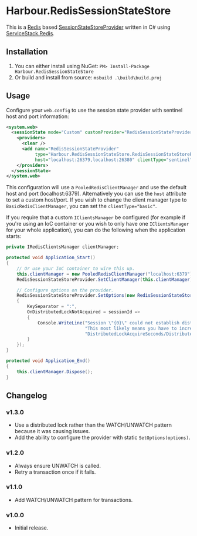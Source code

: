 Harbour.RedisSessionStateStore
==============================

This is a [Redis](http://redis.io/) based [SessionStateStoreProvider](http://msdn.microsoft.com/en-us/library/ms178587.aspx)
written in C# using [ServiceStack.Redis](https://github.com/ServiceStack/ServiceStack.Redis).

Installation
------------

1. You can either install using NuGet: `PM> Install-Package Harbour.RedisSessionStateStore`
2. Or build and install from source: `msbuild .\build\build.proj`

Usage
-----

Configure your `web.config` to use the session state provider with sentinel host
and port information:

```xml
<system.web>
  <sessionState mode="Custom" customProvider="RedisSessionStateProvider">
    <providers>
      <clear />
      <add name="RedisSessionStateProvider" 
           type="Harbour.RedisSessionStateStore.RedisSessionStateStoreProvider" 
           host="localhost:26379,localhost:26380" clientType="sentinel" />
    </providers>
  </sessionState>
</system.web>
```

This configuration will use a `PooledRedisClientManager` and use the default host
and port (localhost:6379). Alternatively you can use the `host` attribute 
to set a custom host/port. If you wish to change the client manager type to
`BasicRedisClientManager`, you can set the `clientType="basic"`.

If you require that a custom `IClientsManager` be configured (for example if you're
using an IoC container or you wish to only have one `IClientsManager` for your
whole application), you can do the following when the application starts:

```csharp
private IRedisClientsManager clientManager;

protected void Application_Start()
{
    // Or use your IoC container to wire this up.
    this.clientManager = new PooledRedisClientManager("localhost:6379");
    RedisSessionStateStoreProvider.SetClientManager(this.clientManager);

    // Configure options on the provider.
    RedisSessionStateStoreProvider.SetOptions(new RedisSessionStateStoreOptions()
    {
        KeySeparator = ":",
        OnDistributedLockNotAcquired = sessionId =>
        {
            Console.WriteLine("Session \"{0}\" could not establish distributed lock. " +
                              "This most likely means you have to increase the " +
                              "DistributedLockAcquireSeconds/DistributedLockTimeoutSeconds.", sessionId);
        }
    });
}

protected void Application_End()
{
    this.clientManager.Dispose();
}
```

Changelog
---------

### v1.3.0
- Use a distributed lock rather than the WATCH/UNWATCH pattern because
  it was causing issues.
- Add the ability to configure the provider with static `SetOptions(options)`.

### v1.2.0
- Always ensure UNWATCH is called.
- Retry a transaction once if it fails.

### v1.1.0
- Add WATCH/UNWATCH pattern for transactions.

### v1.0.0
- Initial release.